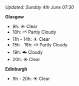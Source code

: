*Updated: Sunday 4th June 07:30*

**Glasgow**

* 9h: :sunny: Clear
* 10h: :partly_sunny: Partly Cloudy
* 11h - 14h: :sunny: Clear
* 15h - 18h: :partly_sunny: Partly Cloudy
* 19h: :cloud: Cloudy
* 20h: :sunny: Clear

**Edinburgh**

* 9h - 20h: :sunny: Clear
